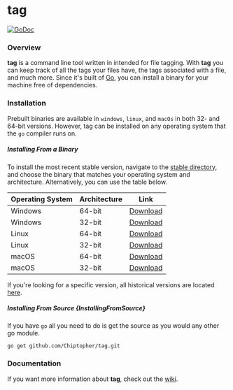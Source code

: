 # tag

[![GoDoc](https://godoc.org/github.com/gohugoio/hugo?status.svg)](https://godoc.org/github.com/Chiptopher/tag)

### Overview
**tag** is a command line tool written in intended for file tagging. With **tag** you can keep track of all the tags your files have, the tags associated with a file, and much more. Since it's built of [Go](https://golang.org), you can install a binary for your machine free of dependencies.

### Installation

Prebuilt binaries are available in `windows`, `linux`, and `macOs` in both 32- and 64-bit versions. However, tag can be installed on any operating system that the `go` compiler runs on.

##### Installing From a Binary
To install the most recent stable version, navigate to the [stable directory](/bin/stable), and choose the binary that matches your operating system and architecture. Alternatively, you can use the table below.

|Operating System|Architecture|Link|
|---|---|---|
|Windows|64-bit|[Download](/bin/stable/windows/amd64/tag.zip?raw=true)|
|Windows|32-bit|[Download](/bin/stable/windows/386/tag.zip?raw=true)|
|Linux|64-bit|[Download](/bin/stable/linux/amd64/tag.zip?raw=true)|
|Linux|32-bit|[Download](/bin/stable/linux/386/tag.zip?raw=true)|
|macOS|64-bit|[Download](/bin/stable/darwin/amd64/tag.zip?raw=true)|
|macOS|32-bit|[Download](/bin/stable/darwin/386/tag.zip?raw=true)|

If you're looking for a specific version, all historical versions are located [here](/bin).

##### Installing From Source {InstallingFromSource}
If you have `go` all you need to do is get the source as you would any other go module.
```
go get github.com/Chiptopher/tag.git
```

### Documentation
If you want more information about **tag**, check out the [wiki](https://github.com/Chiptopher/tag/wiki).

